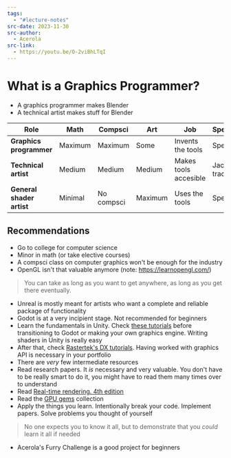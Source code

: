 ```yaml
---
tags:
  - "#lecture-notes"
src-date: 2023-11-30
src-author:
  - Acerola
src-link:
  - https://youtu.be/O-2viBhLTqI
---
```

# What is a Graphics Programmer?

- A graphics programmer makes Blender
- A technical artist makes stuff for Blender

| Role                      | Math    | Compsci    | Art     | Job                   | Specialization     |
| ------------------------- | ------- | ---------- | ------- | --------------------- | ------------------ |
| **Graphics programmer**   | Maximum | Maximum    | Some    | Invents the tools     | Specialist         |
| **Technical artist**      | Medium  | Medium     | Medium  | Makes tools accesible | Jack of all trades |
| **General shader artist** | Minimal | No compsci | Maximum | Uses the tools        | Specialist         |
## Recommendations

- Go to college for computer science
- Minor in math (or take elective courses)
- A compsci class on computer graphics won't be enough for the industry
- OpenGL isn't that valuable anymore (note: https://learnopengl.com/)

> You can take as long as you want to get anywhere, as long as you get there eventually.

- Unreal is mostly meant for artists who want a complete and reliable package of functionality
- Godot is at a very incipient stage. Not recommended for beginners
- Learn the fundamentals in Unity. Check [these tutorials](https://catlikecoding.com/unity/tutorials/) before transitioning to Godot or making your own graphics engine. Writing shaders in Unity is really easy
- After that, check [Rastertek's DX tutorials](https://www.rastertek.com/tutindex.html). Having worked with graphics API is necessary in your portfolio
- There are *very* few intermediate resources
- Read research papers. It *is* necessary and very valuable. You don't have to be really smart to do it, you might have to read them many times over to understand
- Read [Real-time rendering. 4th edition](../textbooks/pdf/real-time-rendering.pdf)
- Read the [GPU gems](https://developer.nvidia.com/gpugems/gpugems/contributors) collection
- Apply the things you learn. Intentionally break your code. Implement papers. Solve problems you thought of yourself

> No one expects you to know it all, but to demonstrate that you *could* learn it all if needed

- Acerola's Furry Challenge is a good project for beginners
